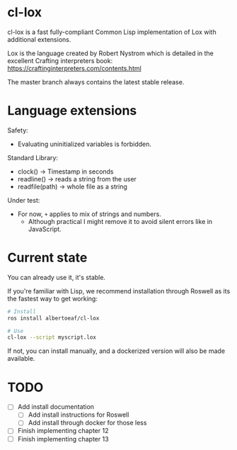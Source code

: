 # cl-lox
cl-lox is a fast fully-compliant Common Lisp implementation of Lox with additional extensions.

Lox is the language created by Robert Nystrom which is detailed in the excellent Crafting interpreters book: https://craftinginterpreters.com/contents.html

The master branch always contains the latest stable release.

# Language extensions

Safety:
- Evaluating uninitialized variables is forbidden.

Standard Library:
- clock() -> Timestamp in seconds
- readline() -> reads a string from the user
- readfile(path) -> whole file as a string

Under test:
- For now, `+` applies to mix of strings and numbers.
  - Although practical I might remove it to avoid silent errors like in JavaScript.

# Current state

You can already use it, it's stable.

If you're familiar with Lisp, we recommend installation through Roswell as its the fastest way to get working:

```bash
# Install
ros install albertoeaf/cl-lox

# Use
cl-lox --script myscript.lox
```

If not, you can install manually, and a dockerized version will also be made available.

# TODO

- [ ] Add install documentation
  - [ ] Add install instructions for Roswell
  - [ ] Add install through docker for those less
- [ ] Finish implementing chapter 12
- [ ] Finish implementing chapter 13
